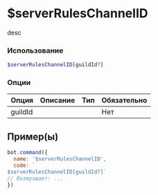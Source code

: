 # $serverRulesChannelID
desc
### Использование
```php
$serverRulesChannelID[guildId?]
```

### Опции

| Опция | Описание | Тип | Обязательно |
|--------|-------------|------|----------|
| guildId |  |  | Нет |  
## Пример(ы)

```javascript
bot.command({
  name: '$serverRulesChannelID',
  code: `
$serverRulesChannelID[guildId?]`
// Возвращает: ...
})
```